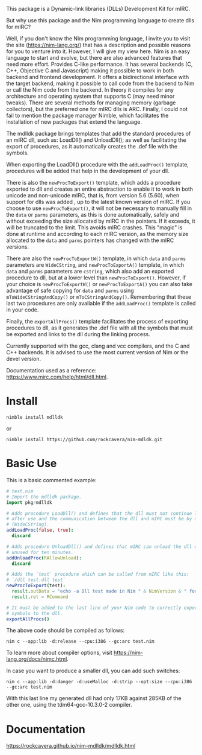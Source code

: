This package is a Dynamic-link libraries (DLLs) Development Kit for mIRC.

But why use this package and the Nim programming language to create dlls for mIRC?

Well, if you don't know the Nim programming language, I invite you to visit the site (https://nim-lang.org/) that has a description and possible reasons for you to venture into it. However, I will give my view here. Nim is an easy language to start and evolve, but there are also advanced features that need more effort. Provides C-like performance. It has several backends (C, C++, Objective C and Javascript) making it possible to work in both backend and frontend development. It offers a bidirectional interface with the target backend, making it possible to call code from the backend to Nim or call the Nim code from the backend. In theory it compiles for any architecture and operating system that supports C (may need minor tweaks). There are several methods for managing memory (garbage collectors), but the preferred one for mIRC dlls is ARC. Finally, I could not fail to mention the package manager Nimble, which facilitates the installation of new packages that extend the language.

The mdlldk package brings templates that add the standard procedures of an mIRC dll, such as: LoadDll() and UnloadDll(); as well as facilitating the export of procedures, as it automatically creates the .def file with the symbols.

When exporting the LoadDll() procedure with the `addLoadProc()` template, procedures will be added that help in the development of your dll.

There is also the `newProcToExport()` template, which adds a procedure exported to dll and creates an entire abstraction to enable it to work in both unicode and non-unicode mIRC, that is, from version 5.6 (5.60), when support for dlls was added , up to the latest known version of mIRC. If you choose to use `newProcToExport()`, it will not be necessary to manually fill in the `data` or `parms` parameters, as this is done automatically, safely and without exceeding the size allocated by mIRC in the pointers. If it exceeds, it will be truncated to the limit. This avoids mIRC crashes. This "magic" is done at runtime and according to each mIRC version, as the memory size allocated to the `data` and `parms` pointers has changed with the mIRC versions.

There are also the `newProcToExportW()` template, in which `data` and `parms` parameters are `WideCString`, and `newProcToExportA()` template, in which `data` and `parms` parameters are `cstring`, which also add an exported procedure to dll, but at a lower level than `newProcToExport()`. However, if your choice is `newProcToExportW()` or `newProcToExportA()` you can also take advantage of safe copying for `data` and `parms` using `mToWideCStringAndCopy()` or `mToCStringAndCopy()`. Remembering that these last two procedures are only available if the `addLoadProc()` template is called in your code.

Finally, the `exportAllProcs()` template facilitates the process of exporting procedures to dll, as it generates the .def file with all the symbols that must be exported and links to the dll during the linking process.

Currently supported with the gcc, clang and vcc compilers, and the C and C++ backends. It is advised to use the most current version of Nim or the devel version.

Documentation used as a reference: https://www.mirc.com/help/html/dll.html.

# Install
`nimble install mdlldk`

or

`nimble install https://github.com/rockcavera/nim-mdldk.git`

# Basic Use
This is a basic commented example:
```nim
# test.nim
# Import the mdlldk package.
import pkg/mdlldk

# Adds procedure LoadDll() and defines that the dll must not continue loaded
# after use and the communication between the dll and mIRC must be by unicode
# (WideCString).
addLoadProc(false, true):
  discard

# Adds procedure UnloadDll() and defines that mIRC can unload the dll when it is
# unused for ten minutes.
addUnloadProc(RAllowUnload):
  discard

# Adds the `test` procedure which can be called from mIRC like this:
# `/dll test.dll test`
newProcToExport(test):
  result.outData = "echo -a Dll test made in Nim " & NimVersion & " for mIRC"
  result.ret = RCommand

# It must be added to the last line of your Nim code to correctly export all
# symbols to the dll.
exportAllProcs()
```
The above code should be compiled as follows:

`nim c --app:lib -d:release --cpu:i386 --gc:arc test.nim`

To learn more about compiler options, visit https://nim-lang.org/docs/nimc.html.

In case you want to produce a smaller dll, you can add such switches:

`nim c --app:lib -d:danger -d:useMalloc -d:strip --opt:size --cpu:i386 --gc:arc test.nim`

With this last line my generated dll had only 17KB against 285KB of the other one, using the tdm64-gcc-10.3.0-2 compiler.

# Documentation
https://rockcavera.github.io/nim-mdlldk/mdlldk.html
